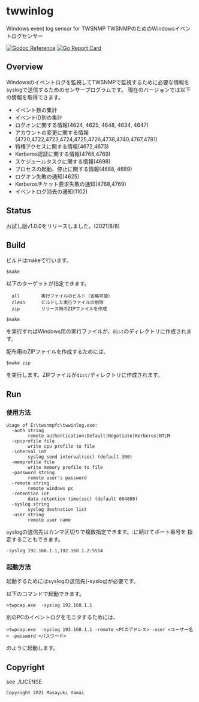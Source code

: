 # twwinlog
Windows event log sensor for TWSNMP
TWSNMPのためのWindowsイベントログセンサー

[![Godoc Reference](https://godoc.org/github.com/twsnmp/twwinlog?status.svg)](http://godoc.org/github.com/twsnmp/twwinlog)
[![Go Report Card](https://goreportcard.com/badge/twsnmp/twwinlog)](https://goreportcard.com/report/twsnmp/twwinlog)

## Overview

Windowsのイベントログを監視してTWSNMPで監視するために必要な情報をsyslogで送信するためのセンサープログラムです。
現在のバージョンでは以下の情報を取得できます。

- イベント数の集計
- イベントID別の集計
- ログオンに関する情報(4624, 4625, 4648, 4634, 4647)
- アカウントの変更に関する情報(4720,4722,4723,4724,4725,4726,4738,4740,4767,4781)
- 特権アクセスに関する情報(4672,4673)
- Kerberos認証に関する情報(4768,4769)
- スケジュールタスクに関する情報(4698)
- プロセスの起動、停止に関する情報(4688, 4689)
- ログオン失敗の通知(4625)
- Kerberosチケット要求失敗の通知(4768,4769)
- イベントログ消去の通知(1102)

## Status

お試し版v1.0.0をリリースしました。(2021/8/8)

## Build

ビルドはmakeで行います。
```
$make
```
以下のターゲットが指定できます。
```
  all        実行ファイルのビルド（省略可能）
  clean      ビルドした実行ファイルの削除
  zip        リリース用のZIPファイルを作成
```

```
$make
```
を実行すればWindows用の実行ファイルが、`dist`のディレクトリに作成されます。


配布用のZIPファイルを作成するためには、
```
$make zip
```
を実行します。ZIPファイルが`dist/`ディレクトリに作成されます。

## Run

### 使用方法

```
Usage of E:\twsnmpfc\twwinlog.exe:
  -auth string
        remote authentication:Default|Negotiate|Kerberos|NTLM
  -cpuprofile file
        write cpu profile to file
  -interval int
        syslog send interval(sec) (default 300)
  -memprofile file
        write memory profile to file
  -password string
        remote user's password
  -remote string
        remote windows pc
  -retention int
        data retention time(sec) (default 604800)
  -syslog string
        syslog destnation list
  -user string
        remote user name
```

syslogの送信先はカンマ区切りで複数指定できます。:に続けてポート番号を
指定することもできます。

```
-syslog 192.168.1.1,192.168.1.2:5514
```


### 起動方法

起動するためにはsyslogの送信先(-syslog)が必要です。

以下のコマンドで起動できます。

```
>twpcap.exe  -syslog 192.168.1.1
```

別のPCのイベントログをモニタするためには、

```
>twpcap.exe  -syslog 192.168.1.1 -remote <PCのアドレス> -user <ユーザー名> -password <パスワード>
```

のように起動します。


## Copyright

see ./LICENSE

```
Copyright 2021 Masayuki Yamai
```
